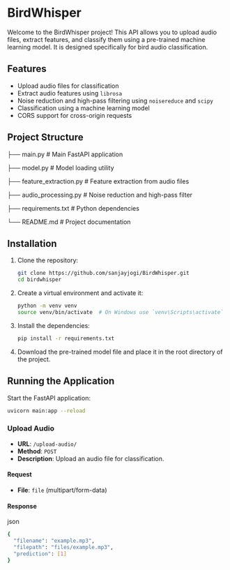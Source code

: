 # BirdWhisper

Welcome to the BirdWhisper project! This API allows you to upload audio files, extract features, and classify them using a pre-trained machine learning model. It is designed specifically for bird audio classification.

## Features

- Upload audio files for classification
- Extract audio features using `librosa`
- Noise reduction and high-pass filtering using `noisereduce` and `scipy`
- Classification using a machine learning model
- CORS support for cross-origin requests

## Project Structure

├── main.py                # Main FastAPI application

├── model.py               # Model loading utility

├── feature_extraction.py  # Feature extraction from audio files

├── audio_processing.py    # Noise reduction and high-pass filter

├── requirements.txt       # Python dependencies

└── README.md              # Project documentation



## Installation

1. Clone the repository:

    ```bash
    git clone https://github.com/sanjayjogi/BirdWhisper.git
    cd birdwhisper
    ```

2. Create a virtual environment and activate it:

    ```bash
    python -m venv venv
    source venv/bin/activate  # On Windows use `venv\Scripts\activate`
    ```

3. Install the dependencies:

    ```bash
    pip install -r requirements.txt
    ```

4. Download the pre-trained model file and place it in the root directory of the project.

## Running the Application

Start the FastAPI application:

```bash
uvicorn main:app --reload
```

### Upload Audio

- **URL**: `/upload-audio/`
- **Method**: `POST`
- **Description**: Upload an audio file for classification.

#### Request

- **File**: `file` (multipart/form-data)

#### Response

json
```bash
{
  "filename": "example.mp3",
  "filepath": "files/example.mp3",
  "prediction": [1]
}
```
